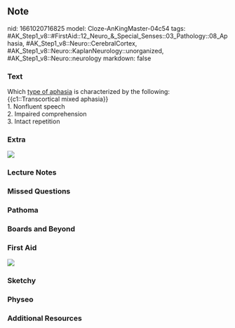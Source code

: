 ## Note
nid: 1661020716825
model: Cloze-AnKingMaster-04c54
tags: #AK_Step1_v8::#FirstAid::12_Neuro_&_Special_Senses::03_Pathology::08_Aphasia, #AK_Step1_v8::Neuro::CerebralCortex, #AK_Step1_v8::Neuro::KaplanNeurology::unorganized, #AK_Step1_v8::Neuro::neurology
markdown: false

### Text
<div>
  <div>
    Which <u>type of aphasia</u> is characterized by the following:
  </div>
  <div>
    {{c1::Transcortical mixed aphasia}}
  </div>
  <div>
    1. Nonfluent speech
  </div>
  <div>
    2. Impaired comprehension
  </div>
  <div>
    3. Intact repetition
  </div>
</div>

### Extra
<img src="paste-336815630320117.jpg">

### Lecture Notes


### Missed Questions


### Pathoma


### Boards and Beyond


### First Aid
<img src="tmpRbAiwX.png">

### Sketchy


### Physeo


### Additional Resources

